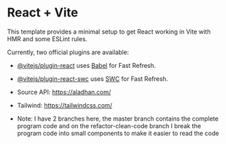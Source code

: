 # React + Vite

This template provides a minimal setup to get React working in Vite with HMR and some ESLint rules.

Currently, two official plugins are available:

- [@vitejs/plugin-react](https://github.com/vitejs/vite-plugin-react/blob/main/packages/plugin-react/README.md) uses [Babel](https://babeljs.io/) for Fast Refresh.
- [@vitejs/plugin-react-swc](https://github.com/vitejs/vite-plugin-react-swc) uses [SWC](https://swc.rs/) for Fast Refresh.
- Source API: https://aladhan.com/
- Tailwind: https://tailwindcss.com/

- Note:
I have 2 branches here, the master branch contains the complete program code and on the refactor-clean-code branch I break the program code into small components to make it easier to read the code
